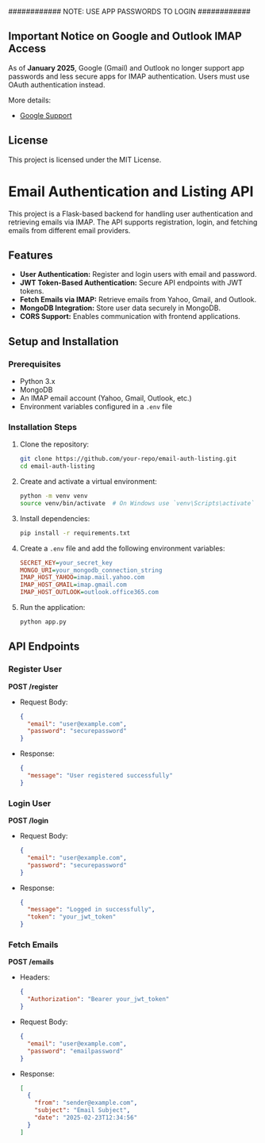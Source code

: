 ############ NOTE: USE APP PASSWORDS TO LOGIN ############
## Important Notice on Google and Outlook IMAP Access
As of **January 2025**, Google (Gmail) and Outlook no longer support app passwords and less secure apps for IMAP authentication. Users must use OAuth authentication instead.

More details:
- [Google Support](https://support.google.com/a/answer/6260879?hl=en)

## License
This project is licensed under the MIT License.

# Email Authentication and Listing API

This project is a Flask-based backend for handling user authentication and retrieving emails via IMAP. The API supports registration, login, and fetching emails from different email providers.

## Features
- **User Authentication:** Register and login users with email and password.
- **JWT Token-Based Authentication:** Secure API endpoints with JWT tokens.
- **Fetch Emails via IMAP:** Retrieve emails from Yahoo, Gmail, and Outlook.
- **MongoDB Integration:** Store user data securely in MongoDB.
- **CORS Support:** Enables communication with frontend applications.

## Setup and Installation

### Prerequisites
- Python 3.x
- MongoDB
- An IMAP email account (Yahoo, Gmail, Outlook, etc.)
- Environment variables configured in a `.env` file

### Installation Steps
1. Clone the repository:
   ```sh
   git clone https://github.com/your-repo/email-auth-listing.git
   cd email-auth-listing
   ```

2. Create and activate a virtual environment:
   ```sh
   python -m venv venv
   source venv/bin/activate  # On Windows use `venv\Scripts\activate`
   ```

3. Install dependencies:
   ```sh
   pip install -r requirements.txt
   ```

4. Create a `.env` file and add the following environment variables:
   ```ini
   SECRET_KEY=your_secret_key
   MONGO_URI=your_mongodb_connection_string
   IMAP_HOST_YAHOO=imap.mail.yahoo.com
   IMAP_HOST_GMAIL=imap.gmail.com
   IMAP_HOST_OUTLOOK=outlook.office365.com
   ```

5. Run the application:
   ```sh
   python app.py
   ```

## API Endpoints

### Register User
**POST /register**
- Request Body:
  ```json
  {
    "email": "user@example.com",
    "password": "securepassword"
  }
  ```
- Response:
  ```json
  {
    "message": "User registered successfully"
  }
  ```

### Login User
**POST /login**
- Request Body:
  ```json
  {
    "email": "user@example.com",
    "password": "securepassword"
  }
  ```
- Response:
  ```json
  {
    "message": "Logged in successfully",
    "token": "your_jwt_token"
  }
  ```

### Fetch Emails
**POST /emails**
- Headers:
  ```json
  {
    "Authorization": "Bearer your_jwt_token"
  }
  ```
- Request Body:
  ```json
  {
    "email": "user@example.com",
    "password": "emailpassword"
  }
  ```
- Response:
  ```json
  [
    {
      "from": "sender@example.com",
      "subject": "Email Subject",
      "date": "2025-02-23T12:34:56"
    }
  ]
  ```

